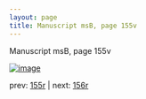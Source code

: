 ```yaml
---
layout: page
title: Manuscript msB, page 155v
---
```


Manuscript msB, page 155v

[![image](http://www.homermultitext.org/iipsrv?OBJ=IIP,1.0&FIF=/project/homer/pyramidal/deepzoom/hmt/vbbifolio/v1/vb_155v_156r.tif&WID=100&CVT=JPEG)](http://www.homermultitext.org/ict2/?urn=urn:cite2:hmt:vbbifolio.v1:vb_155v_156r)

prev:  [155r](../155r) | next:  [156r](../156r)

